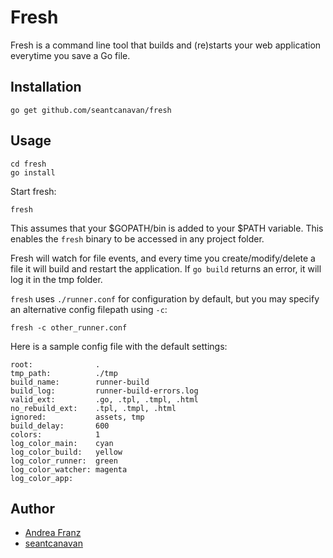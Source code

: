 # Fresh 

Fresh is a command line tool that builds and (re)starts your web application everytime you save a Go file.

## Installation

    go get github.com/seantcanavan/fresh

## Usage

    cd fresh
    go install

Start fresh:

    fresh

This assumes that your $GOPATH/bin is added to your $PATH variable. This enables the `fresh` binary to be accessed in any project folder.

Fresh will watch for file events, and every time you create/modify/delete a file it will build and restart the application.
If `go build` returns an error, it will log it in the tmp folder.

`fresh` uses `./runner.conf` for configuration by default, but you may specify an alternative config filepath using `-c`:

    fresh -c other_runner.conf

Here is a sample config file with the default settings:

    root:              .
    tmp_path:          ./tmp
    build_name:        runner-build
    build_log:         runner-build-errors.log
    valid_ext:         .go, .tpl, .tmpl, .html
    no_rebuild_ext:    .tpl, .tmpl, .html
    ignored:           assets, tmp
    build_delay:       600
    colors:            1
    log_color_main:    cyan
    log_color_build:   yellow
    log_color_runner:  green
    log_color_watcher: magenta
    log_color_app:


## Author

* [Andrea Franz](http://gravityblast.com)
* [seantcanavan](https://github.com/seantcanavan)
